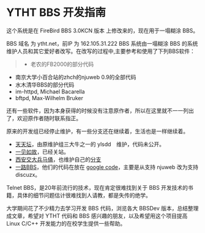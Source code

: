 # YTHT BBS 开发指南

这个系统是在 FireBird BBS 3.0KCN 版本 上修改来的，现在用于一塌糊涂 BBS。

BBS 域名 为 ytht.net，前IP 为 162.105.31.222 BBS 系统由一塌糊涂 BBS 的系统维护人员和其它爱好者改写。在改写的过程中,主要参考和使用了下列BBS软件：

> * 老农的FB2000的部分代码
* 南京大学小百合站的zhch的njuweb 0.9的全部代码
* 水木清华BBS的部分代码
* im-httpd, Michael Bacarella
* bftpd, Max-Wilhelm Bruker

还有一些软件，因为本身获得的时候没有注意原作者，所以在这里就不一一列出了，欢迎原作者随时联系指正。

原来的开发组已经停止维护，有一些分支还在继续着，生活也是一样继续着。

* [天天坛](http://tttan.com/)，由原维护组三大牛之一的 ylsdd　维护，代码未公开。
* [一见如故](https://yjrg.net/)，已经关站。
* [西安交大兵马俑](http://bbs.xjtu.edu.cn/)，也维护自己的[分支](https://github.com/bmybbs/bmybbs)
* [一路BBS](http://www.yilubbs.com/)，他们的代码在放在 [google code](https://code.google.com/p/ythtbbs/)，主要是从支持 njuweb 改为支持 discuzx。


Telnet BBS，是20年前流行的技术，现在肯定很难找到关于 BBS 开发技术的书籍，具体的细节问题估计很难找到人请教，都是失传的绝学。

大学期间花了不少精力去学习开发 BBS 代码，浏览各大 BBSDev  版本，总结整理成文章，希望对 YTHT 代码和 BBS 感兴趣的朋友，以及希望用这个项目提高 Linux C/C++ 开发能力的在校学生提供一些帮助。

